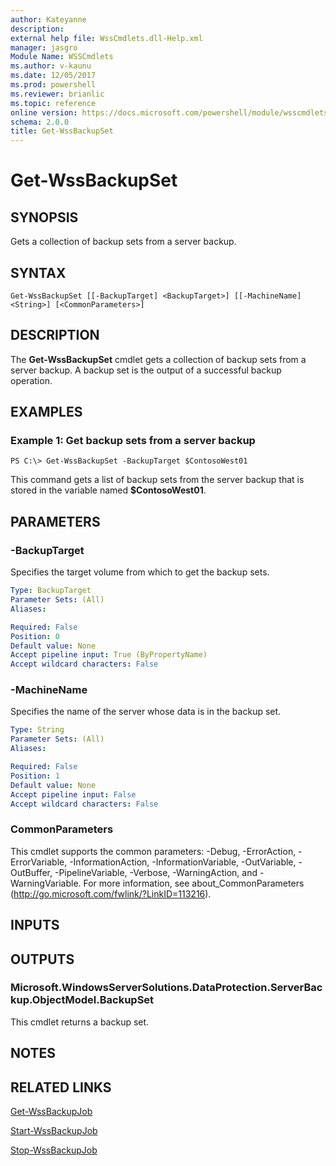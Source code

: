 ```yaml
---
author: Kateyanne
description: 
external help file: WssCmdlets.dll-Help.xml
manager: jasgro
Module Name: WSSCmdlets
ms.author: v-kaunu
ms.date: 12/05/2017
ms.prod: powershell
ms.reviewer: brianlic
ms.topic: reference
online version: https://docs.microsoft.com/powershell/module/wsscmdlets/get-wssbackupset?view=windowsserver2012r2-ps&wt.mc_id=ps-gethelp
schema: 2.0.0
title: Get-WssBackupSet
---
```


# Get-WssBackupSet

## SYNOPSIS
Gets a collection of backup sets from a server backup.

## SYNTAX

```
Get-WssBackupSet [[-BackupTarget] <BackupTarget>] [[-MachineName] <String>] [<CommonParameters>]
```

## DESCRIPTION
The **Get-WssBackupSet** cmdlet gets a collection of backup sets from a server backup.
A backup set is the output of a successful backup operation.

## EXAMPLES

### Example 1: Get backup sets from a server backup
```
PS C:\> Get-WssBackupSet -BackupTarget $ContosoWest01
```

This command gets a list of backup sets from the server backup that is stored in the variable named **$ContosoWest01**.

## PARAMETERS

### -BackupTarget
Specifies the target volume from which to get the backup sets.

```yaml
Type: BackupTarget
Parameter Sets: (All)
Aliases: 

Required: False
Position: 0
Default value: None
Accept pipeline input: True (ByPropertyName)
Accept wildcard characters: False
```

### -MachineName
Specifies the name of the server whose data is in the backup set.

```yaml
Type: String
Parameter Sets: (All)
Aliases: 

Required: False
Position: 1
Default value: None
Accept pipeline input: False
Accept wildcard characters: False
```

### CommonParameters
This cmdlet supports the common parameters: -Debug, -ErrorAction, -ErrorVariable, -InformationAction, -InformationVariable, -OutVariable, -OutBuffer, -PipelineVariable, -Verbose, -WarningAction, and -WarningVariable. For more information, see about_CommonParameters (http://go.microsoft.com/fwlink/?LinkID=113216).

## INPUTS

## OUTPUTS

### Microsoft.WindowsServerSolutions.DataProtection.ServerBackup.ObjectModel.BackupSet
This cmdlet returns a backup set.

## NOTES

## RELATED LINKS

[Get-WssBackupJob](./Get-WssBackupJob.md)

[Start-WssBackupJob](./Start-WssBackupJob.md)

[Stop-WssBackupJob](./Stop-WssBackupJob.md)


